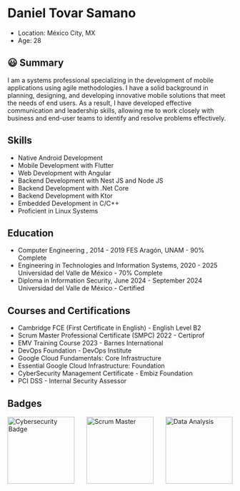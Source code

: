 # Daniel Tovar Samano
* Location: México City, MX
* Age: 28

##  :smiley: Summary 

I am a systems professional specializing in the development of mobile applications using
agile methodologies. I have a solid background in planning, designing, and developing
innovative mobile solutions that meet the needs of end users. As a result, I have developed
effective communication and leadership skills, allowing me to work closely with business
and end-user teams to identify and resolve problems effectively.

## Skills

* Native Android Development
* Mobile Development with Flutter
* Web Development with Angular
* Backend Development with Nest JS and Node JS
* Backend Development with .Net Core
* Backend Development with Ktor
* Embedded Development in C/C++
* Proficient in Linux Systems

## Education

* Computer Engineering , 2014 - 2019
FES Aragón, UNAM - 90% Complete
* Engineering in Technologies and Information Systems, 2020 - 2025
Universidad del Valle de México - 70% Complete
* Diploma in Information Security, June 2024 - September 2024
Universidad del Valle de México - Certified

## Courses and Certifications

* Cambridge FCE (First Certificate in English) - English Level B2
* Scrum Master Professional Certificate (SMPC) 2022 - Certiprof
* EMV Training Course 2023 - Barnes International
* DevOps Foundation - DevOps Institute
* Google Cloud Fundamentals: Core Infrastructure
* Essential Google Cloud Infrastructure: Foundation
* CyberSecurity Management Certificate - Embiz Foundation
* PCI DSS - Internal Security Assessor

## Badges

<div style="display: flex; justify-content: space-between;">

  <img src="https://api.accredible.com/v1/frontend/credential_website_embed_image/badge/112990831" alt="Cybersecurity Badge" width="150" height="150">
  
  <img src="https://images.credly.com/size/340x340/images/916bde6c-7eb3-40da-b698-993bdc8231f5/image.png" alt="Scrum Master" width="150" height="150">
  
  <img src="https://images.credly.com/size/340x340/images/f5bb6420-710c-4508-bd1f-df3a9d3fafb0/blob" alt="Data Analysis" width="150" height="150">

</div>



